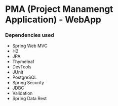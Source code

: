 # PMA (Project Manamengt Application) - WebApp

### Dependencies used
- Spring Web MVC
- H2
- JPA
- Thymeleaf
- DevTools
- JUnit
- PostgreSQL
- Spring Security
- JDBC
- Validation
- Spring Data Rest
